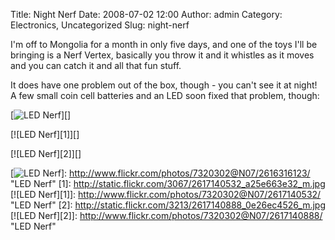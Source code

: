 Title: Night Nerf
Date: 2008-07-02 12:00
Author: admin
Category: Electronics, Uncategorized
Slug: night-nerf

I'm off to Mongolia for a month in only five days, and one of the toys
I'll be bringing is a Nerf Vertex, basically you throw it and it
whistles as it moves and you can catch it and all that fun stuff.

It does have one problem out of the box, though - you can't see it at
night! A few small coin cell batteries and an LED soon fixed that
problem, though:

[![LED Nerf][]][]

[![LED Nerf][1]][]

[![LED Nerf][2]][]

  [LED Nerf]: http://static.flickr.com/3215/2616316123_070645f5f9_m.jpg
  [![LED Nerf][]]: http://www.flickr.com/photos/7320302@N07/2616316123/
    "LED Nerf"
  [1]: http://static.flickr.com/3067/2617140532_a25e663e32_m.jpg
  [![LED Nerf][1]]: http://www.flickr.com/photos/7320302@N07/2617140532/
    "LED Nerf"
  [2]: http://static.flickr.com/3213/2617140888_0e26ec4526_m.jpg
  [![LED Nerf][2]]: http://www.flickr.com/photos/7320302@N07/2617140888/
    "LED Nerf"
